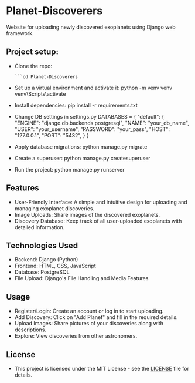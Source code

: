 # Planet-Discoverers
Website for uploading newly discovered exoplanets using Django web framework.

## Project setup:
- Clone the repo:
  ```git clone https:/github.com/snejmail/Planet-Discoverers
  ```cd Planet-Discoverers

- Set up a virtual environment and activate it:
  python -m venv venv
  venv\Scripts\activate

- Install dependencies:
  pip install -r requirements.txt

- Change DB settings in settings.py
DATABASES = {
      "default": {
          "ENGINE": "django.db.backends.postgresql",
          "NAME": "your_db_name",
          "USER": "your_username",
          "PASSWORD": "your_pass",
          "HOST": "127.0.0.1",
          "PORT": "5432",
      }
  }

- Apply database migrations:
  python manage.py migrate

- Create a superuser:
  python manage.py createsuperuser

- Run the project:
  python manage.py runserver

## Features
- User-Friendly Interface: A simple and intuitive design for uploading and managing exoplanet discoveries.
- Image Uploads: Share images of the discovered exoplanets.
- Discovery Database: Keep track of all user-uploaded exoplanets with detailed information.

## Technologies Used
- Backend: Django (Python)
- Frontend: HTML, CSS, JavaScript
- Database: PostgreSQL
- File Upload: Django's File Handling and Media Features

## Usage
- Register/Login: Create an account or log in to start uploading.
- Add Discovery: Click on "Add Planet" and fill in the required details.
- Upload Images: Share pictures of your discoveries along with descriptions.
- Explore: View discoveries from other astronomers.

## License
- This project is licensed under the MIT License - see the [LICENSE](LICENSE) file for details.
